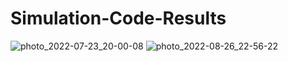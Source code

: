 # Simulation-Code-Results

![photo_2022-07-23_20-00-08](https://github.com/user-attachments/assets/845993c5-bacd-4958-9712-bce530a83105)
![photo_2022-08-26_22-56-22](https://github.com/user-attachments/assets/da26875f-43ab-46db-8422-2a9d892b7f52)

